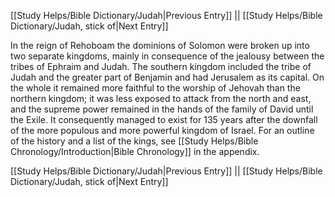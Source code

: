 [[Study Helps/Bible Dictionary/Judah|Previous Entry]]  ||  [[Study Helps/Bible Dictionary/Judah, stick of|Next Entry]]

 In the reign of Rehoboam the dominions of Solomon were broken up into two separate kingdoms, mainly in consequence of the jealousy between the tribes of Ephraim and Judah. The southern kingdom included the tribe of Judah and the greater part of Benjamin and had Jerusalem as its capital. On the whole it remained more faithful to the worship of Jehovah than the northern kingdom; it was less exposed to attack from the north and east, and the supreme power remained in the hands of the family of David until the Exile. It consequently managed to exist for 135 years after the downfall of the more populous and more powerful kingdom of Israel. For an outline of the history and a list of the kings, see [[Study Helps/Bible Chronology/Introduction|Bible Chronology]] in the appendix.

[[Study Helps/Bible Dictionary/Judah|Previous Entry]]  ||  [[Study Helps/Bible Dictionary/Judah, stick of|Next Entry]]